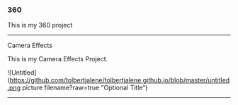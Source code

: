### 360

This is my 360 project

<script src="//360.vizor.io/scripts/embed.js" data-vizorurl="https://360.vizor.io/embed/v/z3a4y" ></script>


***
Camera Effects

This is my Camera Effects Project.

![Untitled](https://github.com/tolbertjalene/tolbertjalene.github.io/blob/master/untitled.png picture filename?raw=true "Optional Title")


***
